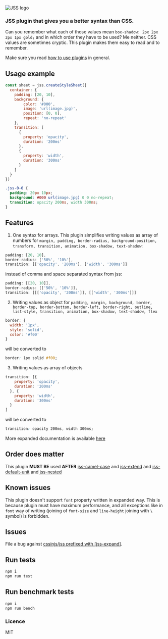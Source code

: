 ![JSS logo](https://avatars1.githubusercontent.com/u/9503099?v=3&s=60)

### JSS plugin that gives you a better syntax than CSS.

Can you remember what each of those values mean `box-shadow: 2px 2px 2px 1px gold;` and in which order they have to be used? Me neither. CSS values are sometimes cryptic. This plugin makes them easy to read and to remember.

Make sure you read [how to use
plugins](https://github.com/cssinjs/jss/blob/master/docs/setup.md#setup-with-plugins)
in general.

## Usage example
```javascript
const sheet = jss.createStyleSheet({
  container: {
    padding: [20, 10],
    background: {
        color: '#000',
        image: 'url(image.jpg)',
        position: [0, 0],
        repeat: 'no-repeat'
    },
    transition: [
      {
        property: 'opacity',
        duration: '200ms'
      }, 
      {
        property: 'width',
        duration: '300ms'
      }
    ]
  }
})
```
```css
.jss-0-0 {
  padding: 20px 10px;
  background: #000 url(image.jpg) 0 0 no-repeat;
  transition: opacity 200ms, width 300ms;
}
```
## Features
1. One syntax for arrays. This plugin simplifies writing values as array of numbers for `margin, padding, border-radius, background-position, transform, transition, animation, box-shadow, text-shadow`:
  ```javascript
  padding: [20, 10],
  border-radius: ['50%', '10%'],
  transition: [['opacity', '200ms'], ['width', '300ms']]
  ```
  instead of comma and space separated syntax from jss:
  ```javascript
  padding: [[20, 10]],
  border-radius: [['50%', '10%']],
  transition: [[['opacity', '200ms']], [['width', '300ms']]]
  ```

2. Writing values as object for `padding, margin, background, border, border-top, border-bottom, border-left, border-right, outline, list-style, transition, animation, box-shadow, text-shadow, flex`
  ```javascript
  border: {
    width: '1px',
    style: 'solid',
    color: '#f00'
  }
  ```
  will be converted to
  ```css
  border: 1px solid #f00;
  ```

3. Writing values as array of objects
  ```javascript
  transition: [{
      property: 'opacity',
      duration: '200ms'
    }, {
      property: 'width',
      duration: '300ms'
    }
  ]
  ```
  will be converted to
  ```css
  transition: opacity 200ms, width 300ms;
  ```

More expanded documentation is available [here](https://github.com/typical000/jss-expand/blob/master/docs/index.md)

## Order does matter
This plugin **MUST BE** used **AFTER** [jss-camel-case](https://github.com/jsstyles/jss-camel-case) and [jss-extend](https://github.com/jsstyles/jss-extend) and [jss-default-unit](https://github.com/jsstyles/jss-default-unit) and [jss-nested](https://github.com/jsstyles/jss-nested)

## Known issues
This plugin doesn't support `font` property written in expanded way. This is because plugin must have maximum performance, and all exceptions like in `font` way of writing (joining of `font-size` and `line-height` joining with `\` symbol) is forbidden.


## Issues

File a bug against [cssinjs/jss prefixed with \[jss-expand\]](https://github.com/cssinjs/jss/issues/new?title=[jss-expand]%20).



## Run tests
```bash
npm i
npm run test
```


## Run benchmark tests
```bash
npm i
npm run bench
```

### Licence
MIT
